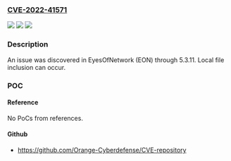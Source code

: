 ### [CVE-2022-41571](https://cve.mitre.org/cgi-bin/cvename.cgi?name=CVE-2022-41571)
![](https://img.shields.io/static/v1?label=Product&message=n%2Fa&color=blue)
![](https://img.shields.io/static/v1?label=Version&message=n%2Fa&color=blue)
![](https://img.shields.io/static/v1?label=Vulnerability&message=n%2Fa&color=brighgreen)

### Description

An issue was discovered in EyesOfNetwork (EON) through 5.3.11. Local file inclusion can occur.

### POC

#### Reference
No PoCs from references.

#### Github
- https://github.com/Orange-Cyberdefense/CVE-repository

